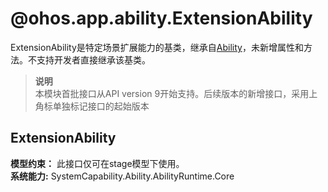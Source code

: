 # @ohos.app.ability.ExtensionAbility    
ExtensionAbility是特定场景扩展能力的基类，继承自[Ability](js-apis-app-ability-ability.md)，未新增属性和方法。不支持开发者直接继承该基类。  
> **说明**   
>本模块首批接口从API version 9开始支持。后续版本的新增接口，采用上角标单独标记接口的起始版本  
    
## ExtensionAbility  
 **模型约束：** 此接口仅可在stage模型下使用。  
 **系统能力:**  SystemCapability.Ability.AbilityRuntime.Core  
